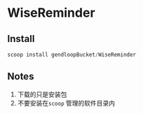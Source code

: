 # WiseReminder

## Install

```powershell
scoop install gendloopBucket/WiseReminder
```

## Notes

1. 下载的只是安装包
2. 不要安装在`scoop` 管理的软件目录内
